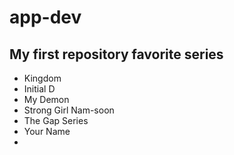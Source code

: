 # app-dev
My first repository
**favorite series**
---------------------------
- Kingdom
- Initial D
- My Demon
- Strong Girl Nam-soon
- The Gap Series
- Your Name
- 
